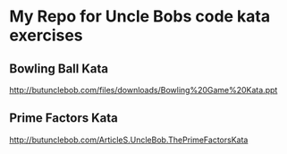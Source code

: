 # My Repo for Uncle Bobs code kata exercises

## Bowling Ball Kata
http://butunclebob.com/files/downloads/Bowling%20Game%20Kata.ppt

## Prime Factors Kata
http://butunclebob.com/ArticleS.UncleBob.ThePrimeFactorsKata
